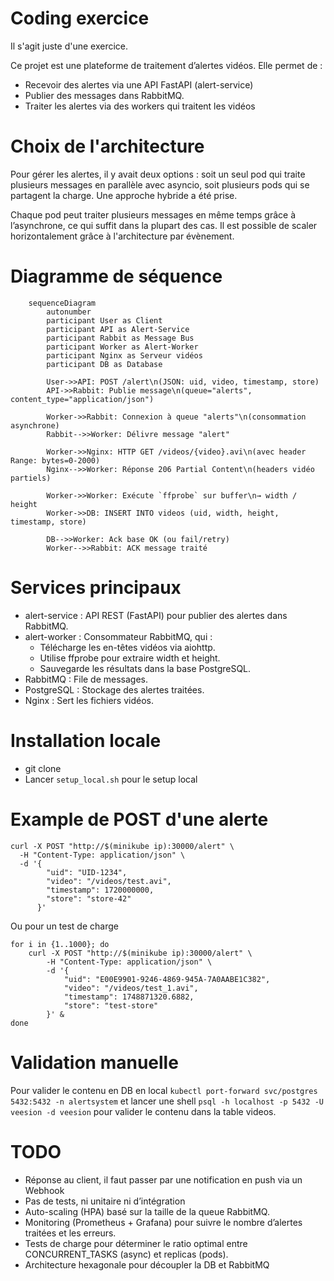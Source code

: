 # Coding exercice
Il s'agit juste d'une exercice.

Ce projet est une plateforme de traitement d’alertes vidéos. Elle permet de :
- Recevoir des alertes via une API FastAPI (alert-service)
- Publier des messages dans RabbitMQ.
- Traiter les alertes via des workers qui traitent les vidéos


# Choix de l'architecture
Pour gérer les alertes, il y avait deux options : soit un seul pod qui traite plusieurs messages en parallèle avec asyncio, soit plusieurs pods qui se partagent la charge. Une approche hybride a été prise.

Chaque pod peut traiter plusieurs messages en même temps grâce à l’asynchrone, ce qui suffit dans la plupart des cas. Il est possible de scaler horizontalement grâce à l'architecture par évènement. 

# Diagramme de séquence
```mermaid
    sequenceDiagram
        autonumber
        participant User as Client
        participant API as Alert-Service
        participant Rabbit as Message Bus
        participant Worker as Alert-Worker
        participant Nginx as Serveur vidéos
        participant DB as Database

        User->>API: POST /alert\n(JSON: uid, video, timestamp, store)
        API->>Rabbit: Publie message\n(queue="alerts", content_type="application/json")

        Worker->>Rabbit: Connexion à queue "alerts"\n(consommation asynchrone)
        Rabbit-->>Worker: Délivre message "alert"

        Worker->>Nginx: HTTP GET /videos/{video}.avi\n(avec header Range: bytes=0-2000)
        Nginx-->>Worker: Réponse 206 Partial Content\n(headers vidéo partiels)

        Worker->>Worker: Exécute `ffprobe` sur buffer\n→ width / height
        Worker->>DB: INSERT INTO videos (uid, width, height, timestamp, store)

        DB-->>Worker: Ack base OK (ou fail/retry)
        Worker-->>Rabbit: ACK message traité
```

# Services principaux
- alert-service : API REST (FastAPI) pour publier des alertes dans RabbitMQ.
- alert-worker : Consommateur RabbitMQ, qui :
    - Télécharge les en-têtes vidéos via aiohttp.
    - Utilise ffprobe pour extraire width et height.
    - Sauvegarde les résultats dans la base PostgreSQL.
- RabbitMQ : File de messages.
- PostgreSQL : Stockage des alertes traitées.
- Nginx : Sert les fichiers vidéos.

# Installation locale
- git clone
- Lancer `setup_local.sh` pour le setup local

# Example de POST d'une alerte
```
curl -X POST "http://$(minikube ip):30000/alert" \
  -H "Content-Type: application/json" \
  -d '{
        "uid": "UID-1234",
        "video": "/videos/test.avi",
        "timestamp": 1720000000,
        "store": "store-42"
      }'
```

Ou pour un test de charge 

```
for i in {1..1000}; do
    curl -X POST "http://$(minikube ip):30000/alert" \
        -H "Content-Type: application/json" \
        -d '{
            "uid": "E00E9901-9246-4869-945A-7A0AABE1C382",
            "video": "/videos/test_1.avi",
            "timestamp": 1748871320.6882,
            "store": "test-store"
        }' &
done
```

# Validation manuelle
Pour valider le contenu en DB en local
```kubectl port-forward svc/postgres 5432:5432 -n alertsystem```
et lancer une shell 
```psql -h localhost -p 5432 -U veesion -d veesion```
pour valider le contenu dans la table videos.

# TODO
- Réponse au client, il faut passer par une notification en push via un Webhook
- Pas de tests, ni unitaire ni d’intégration
- Auto-scaling (HPA) basé sur la taille de la queue RabbitMQ.
- Monitoring (Prometheus + Grafana) pour suivre le nombre d’alertes traitées et les erreurs.
- Tests de charge pour déterminer le ratio optimal entre CONCURRENT_TASKS (async) et replicas (pods).
- Architecture hexagonale pour découpler la DB et RabbitMQ
